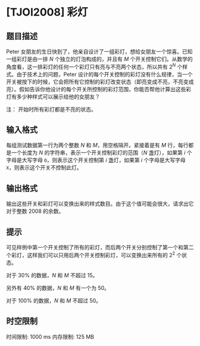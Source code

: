 # [TJOI2008] 彩灯

## 题目描述

Peter 女朋友的生日快到了，他亲自设计了一组彩灯，想给女朋友一个惊喜。已知一组彩灯是由一排 $N$ 个独立的灯泡构成的，并且有 $M$ 个开关控制它们。从数学的角度看，这一排彩灯的任何一个彩灯只有亮与不亮两个状态，所以共有 $2^N$ 个样式。由于技术上的问题，Peter 设计的每个开关控制的彩灯没有什么规律，当一个开关被按下的时候，它会把所有它控制的彩灯改变状态（即亮变成不亮，不亮变成亮）。假如告诉你他设计的每个开关所控制的彩灯范围，你能否帮他计算出这些彩灯有多少种样式可以展示给他的女朋友？

注： 开始时所有彩灯都是不亮的状态。

## 输入格式

每组测试数据第一行为两个整数 $N$ 和 $M$，用空格隔开。紧接着是有 $M$ 行，每行都是一个长度为 $N$ 的字符串，表示一个开关控制彩灯的范围（$N$ 盏灯），如果第 $i$ 个字母是大写字母 `O`，则表示这个开关控制第 $i$ 盏灯，如果第 $i$ 个字母是大写字母 `X`，则表示这个开关不控制此灯。

## 输出格式

输出这些开关和彩灯可以变换出来的样式数目。由于这个值可能会很大，请求出它对于整数 $2008$ 的余数。

## 提示

可见样例中第一个开关控制了所有的彩灯，而后两个开关分别控制了第一个和第二个彩灯，这样我们可以只用后两个开关控制彩灯，可以变换出来所有的 $2^2$ 个状态。

对于 $30\%$ 的数据，$N$ 和 $M$ 不超过 $15$。

另外有 $40\%$ 的数据，$N$ 和 $M$ 有一个为 $50$。

对于 $100\%$ 的数据，$N$ 和 $M$ 不超过 $50$。

## 时空限制

时间限制: 1000 ms
内存限制: 125 MB
